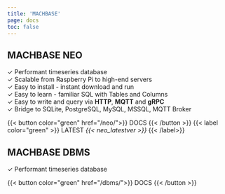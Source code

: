 ```yaml
---
title: 'MACHBASE'
page: docs
toc: false
---
```


## MACHBASE NEO

✓ Performant timeseries database<br/>
✓ Scalable from Raspberry Pi to high-end servers<br/>
✓ Easy to install - instant download and run<br/>
✓ Easy to learn - familiar SQL with Tables and Columns<br/>
✓ Easy to write and query via **HTTP**, **MQTT** and **gRPC**<br/>
✓ Bridge to SQLite, PostgreSQL, MySQL, MSSQL, MQTT Broker<br/>

{{< button color="green" href="/neo/">}} DOCS  {{< /button >}}
{{< label color="green" >}} LATEST <i>{{< neo_latestver >}}</i> {{< /label>}}

## MACHBASE DBMS

✓ Performant timeseries database<br/>

{{< button color="green" href="/dbms/">}} DOCS {{< /button >}}
